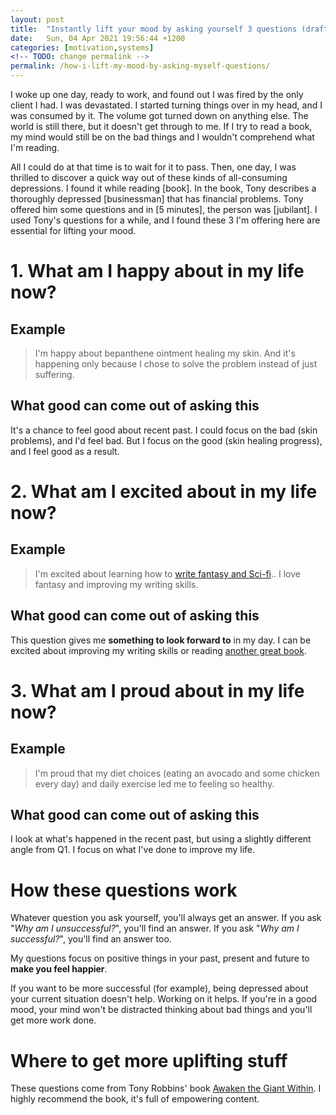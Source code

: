 ```yaml
---
layout: post
title:  "Instantly lift your mood by asking yourself 3 questions (draft)"
date:   Sun, 04 Apr 2021 19:56:44 +1200
categories: [motivation,systems]
<!-- TODO: change permalink -->
permalink: /how-i-lift-my-mood-by-asking-myself-questions/
---
```


I woke up one day, ready to work, and found out I was fired by the only client I
had. I was devastated. I started turning things over in my head, and I was
consumed by it. The volume got turned down on anything else. The world is still
there, but it doesn't get through to me. If I try to read a book, my mind would
still be on the bad things and I wouldn't comprehend what I'm reading.

All I could do at that time is to wait for it to pass. Then, one day, I was
thrilled to discover a quick way out of these kinds of all-consuming
depressions. I found it while reading [book]. In the book, Tony describes a
thoroughly depressed [businessman] that has financial problems. Tony offered him
some questions and in [5 minutes], the person was [jubilant]. I used Tony's
questions for a while, and I found these 3 I'm offering here are essential for
lifting your mood.

# 1. What am I happy about in my life now?

## Example
> I'm happy about bepanthene ointment healing my skin. And it's happening only
  because I chose to solve the problem instead of just suffering.

## What good can come out of asking this

It's a chance to feel good about recent past. I could focus on the bad (skin
problems), and I'd feel bad. But I focus on the good (skin healing progress),
and I feel good as a result.

# 2. What am I excited about in my life now?

## Example

> I'm excited about learning how to [write fantasy and
Sci-fi](https://www.youtube.com/watch?v=-6HOdHEeosc&ab_channel=BrandonSanderson)..
I love fantasy and improving my writing skills.

## What good can come out of asking this

This question gives me **something to look forward to** in my day. I can be
excited about improving my writing skills or reading [another great
book](https://www.goodreads.com/book/show/54938047-mind-management-not-time-management).

# 3. What am I proud about in my life now?

## Example
> I'm proud that my diet choices (eating an avocado and some chicken every day)
> and daily exercise led me to feeling so healthy.

## What good can come out of asking this

I look at what's happened in the recent past, but using a slightly different
angle from Q1. I focus on what I've done to improve my life.

# How these questions work

Whatever question you ask yourself, you'll always get an answer. If you ask
"_Why am I unsuccessful?_", you'll find an answer. If you ask "_Why am I
successful?_", you'll find an answer too.

My questions focus on positive things in your past, present and future to
**make you feel happier**.

If you want to be more successful (for example), being depressed about your
current situation doesn't help. Working on it helps. If you're in a good mood,
your mind won't be distracted thinking about bad things and you'll get more work
done.

# Where to get more uplifting stuff

These questions come from Tony Robbins' book [Awaken the Giant
Within](https://www.goodreads.com/book/show/180116.Awaken_the_Giant_Within?ac=1&from_search=true&qid=YRN1pWVUkI&rank=1).
I highly recommend the book, it's full of empowering content.
